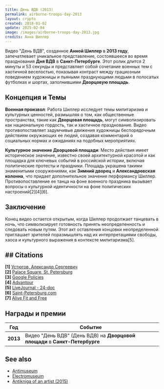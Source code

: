 ```yaml
---
title: День ВДВ (2013)
permalink: airborne-troops-day-2013
layout: crypto
created: 2018-01-02
update: 2025-02-04
image: /images/airborne-troops-day-2013.jpg
credits: Анна Шиллер
---
```


Видео "День ВДВ", созданное **Анной Шиллер** в **2013 году**, запечатлевает уникальное представление, состоявшееся во время празднования **Дня ВДВ** в **Санкт-Петербурге**. Этот ролик длится 2 минуты и 53 секунды и представляет собой сочетание военных тем с хаотичной веселостью, показывая контраст между грациозным поведением художницы и пьяными празднующими людьми в полосатых футболках и шортах, заполнившими **Дворцовую площадь**.

## Концепция и Темы

**Военная произвол**: Работа Шиллер исследует темы милитаризма и культурных ценностей, размышляя о том, как общественные пространства, такие как **Дворцовая площадь**, могут символизировать как национальную гордость, так и хаотичное празднование. Видео противопоставляет задумчивые движения художницы беспорядочным действиям окружающих ее людей, создавая комментарий о социальных нормах и ожиданиях на подобных мероприятиях.

**Культурное значение Дворцовой площади**: Место действия имеет историческое значение, известно своей архитектурной красотой и как площадка для ключевых событий в российской истории, включая политические протесты и праздники. Площадь украшена такими знаменитыми сооружениями, как **Зимний дворец** и **Александровская колонна**, что придает дополнительное значение перформансу Шиллер. Противопоставление ее танца на фоне военного праздника вызывает вопросы о культурной идентичности на фоне политических настроений[2][4][6].

## Заключение

Конец видео остается открытым, когда Шиллер продолжает танцевать в ночь, что символизирует готовность принять неопределенность и следовать новым путям. Этот акт оставления концовки неопределенной приглашает зрителей поразмышлять над их интерпретациями свободы, хаоса и культурного выражения в контексте милитаризма[5].

## ## Citations

**[1]** [Устюгов, Александр Сергеевич](https://ru.wikipedia.org/wiki/%D0%A3%D1%81%D1%82%D1%8E%D0%B3%D0%BE%D0%B2,_%D0%90%D0%BB%D0%B5%D0%BA%D1%81%D0%B0%D0%BD%D0%B4%D1%80_%D0%A1%D0%B5%D1%80%D0%B3%D0%B5%D0%B5%D0%B2%D0%B8%D1%87)  
**[2]** [Palace Square, St. Petersburg](https://aviewoncities.com/st-petersburg/palace-square)  
**[3]** [Google Policies](https://www.google.com/policies/faq)  
**[4]** [Advantour](https://www.advantour.com/russia/saint-petersburg/attractions/palace-square.htm)  
**[5]** [LiveJournal - 24-doc](https://24-doc.livejournal.com/168714.html)  
**[6]** [Saint-Petersburg.com](http://www.saint-petersburg.com/squares/palace-square/)  
**[7]** [Alive Fit and Free](https://alivefitandfree.com/class-schedule/explore-experience-palace-square/)

## Награды и премии

| **Год** | **Событие**                                                  |  
|---------|--------------------------------------------------------------|  
| **2013** | Видео "День ВДВ" (День ВДВ) на **Дворцовой площади** в **Санкт-Петербурге**  |

## See also
- [Antimuseum](antimuseum)
- [Electromuseum](electromuseum)
- [Antikniga of an artist (2015)](antikniga-of-an-artist-2015)

<!-- Prompt:  
- Не менять язык статьи, сохранять оригинальный язык.  
- Если тема оформлена как "Имя Фамилия", заголовок должен быть "Фамилия, Имя".  
- Изменить title: A Template на основной топик в статье.  
- Создать permalink: на основе title (без / пред и / после/)  
- Замени date: на created:  
- Замени update: хххх-хх-хх текущую дату в таком же формате  
- Изменить заголовок раздела "Citations" на ## Citations.  
- Оформить ссылки в разделе "Citations" в формате: **[x]** [URL](URL).  
- При ссылке на источник в тексте, использовать формат: **[x]**, **[x]**.  
- Убедиться, что номера цитат соответствуют записям в разделе "Citations".  
- Не применять форматирование **...** в строке credits:
- Сделать номера цитат кликабельными по указанному выше формату.  
- Добавить список связанных тем в том же формате.  
- Если есть списки с годами (при условии что они не содержат длинные предложения или ссылки) - конвертируй их в таблицы.  
- Выделяй даты, места, географические названия, адреса, имена собственные **таким образом**.  
- Использовать шаблон - "[Название темы](ссылка-на-тему)" для каждого пункта.  
- Раздел ## See also должен включаться автоматически в конец статьи.  
- Результат в md коде.  
- Оставить этот Prompt после редактирования в конце кода.  
-->
